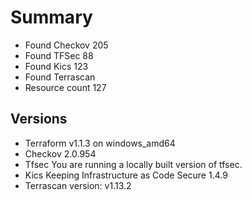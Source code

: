 # Summary

- Found Checkov 205
- Found TFSec 88
- Found Kics 123
- Found Terrascan
- Resource count 127

## Versions

- Terraform v1.1.3 on windows_amd64
- Checkov 2.0.954
- Tfsec You are running a locally built version of tfsec.
- Kics Keeping Infrastructure as Code Secure 1.4.9
- Terrascan version: v1.13.2
